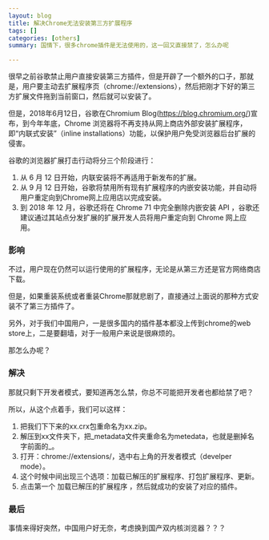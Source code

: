 ```yaml
---
layout: blog
title: 解决Chrome无法安装第三方扩展程序
tags: []
categories: [others]
summary: 国情下，很多chrome插件是无法使用的，这一回又直接禁了，怎么办呢

---
```


很早之前谷歌禁止用户直接安装第三方插件，但是开辟了一个额外的口子，那就是，用户要主动去扩展程序页（chrome://extensions），然后把刚才下好的第三方扩展文件拖到当前窗口，然后就可以安装了。

但是，2018年6月12日，谷歌在Chromium Blog(https://blog.chromium.org/)宣布，到今年年底，Chrome 浏览器将不再支持从网上商店外部安装扩展程序，即“内联式安装”（inline installations）功能，以保护用户免受浏览器后台扩展的侵害。

谷歌的浏览器扩展打击行动将分三个阶段进行：

1. 从 6 月 12 日开始，内联安装将不再适用于新发布的扩展。
1. 从 9 月 12 日开始，谷歌将禁用所有现有扩展程序的内嵌安装功能，并自动将用户重定向到Chrome网上应用店以完成安装。
1. 到 2018 年 12 月，谷歌还将在 Chrome 71 中完全删除内嵌安装 API ，谷歌还建议通过其站点分发扩展的扩展开发人员将用户重定向到 Chrome 网上应用。

### 影响

不过，用户现在仍然可以运行使用的扩展程序，无论是从第三方还是官方网络商店下载。

但是，如果重装系统或者重装Chrome那就悲剧了，直接通过上面说的那种方式安装不了第三方插件了。

另外，对于我们中国用户，一是很多国内的插件基本都没上传到chrome的web store上，二是要翻墙，对于一般用户来说是很麻烦的。

那怎么办呢？

### 解决

那就只剩下开发者模式，要知道再怎么禁，你总不可能把开发者也都给禁了吧？

所以，从这个点着手，我们可以这样：

1. 把我们下下来的xx.crx包重命名为xx.zip。
2. 解压到xx文件夹下，把_metadata文件夹重命名为metedata，也就是删掉名字前面的_。
3. 打开：chrome://extensions/，选中右上角的开发者模式（develper mode）。
4. 这个时候中间出现三个选项：加载已解压的扩展程序、打包扩展程序、更新。
5. 点击第一个 加载已解压的扩展程序 ，然后就成功的安装了对应的插件。

### 最后

事情来得好突然，中国用户好无奈，考虑换到国产双内核浏览器？？？

